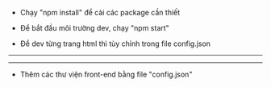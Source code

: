 - Chạy "npm install" để cài các package cần thiết

- Để bắt đầu môi trường dev, chạy "npm start" 

- Để dev từng trang html thì tùy chỉnh trong file config.json



-------------------------------------------------------
-------------------------------------------------------



- Thêm các thư viện front-end bằng file "config.json"
